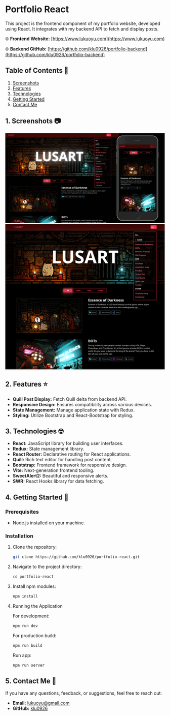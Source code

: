 # Portfolio React

This project is the frontend component of my portfolio website, developed using React. It integrates with my backend API to fetch and display posts.


🌐 **Frontend Website:** [https://www.lukuoyu.com](https://www.lukuoyu.com)

🌐 **Backend GitHub:** [https://github.com/klu0926/portfolio-backend](https://github.com/klu0926/portfolio-backend)

## Table of Contents 📖

1. [Screenshots](#1-screenshots-)
2. [Features](#2-features-%EF%B8%8F)
3. [Technologies](#3-technologies-)
4. [Getting Started](#4-getting-started-)
5. [Contact Me](#5-contact-me-)

## 1. Screenshots 📷

![cover](/public/images/screenshots/cover.png)
![home](/public/images/screenshots/home.png)

## 2. Features ⭐️

- **Quill Post Display:** Fetch Quill delta from backend API.
- **Responsive Design:** Ensures compatibility across various devices.
- **State Management:** Manage application state with Redux.
- **Styling:** Utilize Bootstrap and React-Bootstrap for styling.

## 3. Technologies 🤓

- **React:** JavaScript library for building user interfaces.
- **Redux:** State management library.
- **React Router:** Declarative routing for React applications.
- **Quill:** Rich text editor for handling post content.
- **Bootstrap:** Frontend framework for responsive design.
- **Vite:** Next-generation frontend tooling.
- **SweetAlert2:** Beautiful and responsive alerts.
- **SWR:** React Hooks library for data fetching.

## 4. Getting Started 🚀

### Prerequisites

- Node.js installed on your machine.

### Installation

1. Clone the repository:

    ```bash
    git clone https://github.com/klu0926/portfolio-react.git
    ```

2. Navigate to the project directory:

    ```bash
    cd portfolio-react
    ```

3. Install npm modules:

    ```bash
    npm install
    ```

4. Running the Application

    For development:

    ```bash
    npm run dev
    ```

    For production build:

    ```bash
    npm run build
    ```

    Run app:

    ```bash
    npm run server
    ```

## 5. Contact Me 👋

If you have any questions, feedback, or suggestions, feel free to reach out:

- **Email:** [lukuoyu@gmail.com](mailto:lukuoyu@gmail.com)
- **GitHub:** [klu0926](https://github.com/klu0926)

